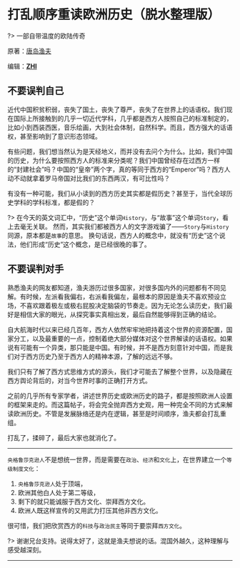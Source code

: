 # 打乱顺序重读欧洲历史（脱水整理版）

?> 一部自带温度的欧陆传奇

原著：[唐岛渔夫](https://www.tianya.cn/m/home.jsp?uid=119830443)

编辑：**[ZHI](https://github.com/scotox/)**

## 不要误判自己

近代中国积贫积弱，丧失了国土，丧失了尊严，丧失了在世界上的话语权。我们现在国际上所接触到的几乎一切近代学科，几乎都是西方人按照自己的标准制定的，比如小到西装西医，音乐绘画，大到社会体制，自然科学。而且，西方强大的话语权，甚至影响到了意识形态领域。

有些问题，我们想当然认为是天经地义，而并没有去问个为什么。比如，我们中国的历史，为什么要按照西方人的标准来分类呢？我们中国曾经存在过西方一样的“封建社会”吗？中国的“皇帝”两个字，真的等同于西方的“Emperor”吗？西方人动不动就拿着罗马帝国对比我们的东西两汉，有可比性吗？

有没有一种可能，我们从小读到的西方历史其实都是假历史？甚至于，当代全球历史学科的学科标准，都是假的？

?> 在今天的英文词汇中，“历史”这个单词`History`，与“故事”这个单词`Story`，看上去毫无关联。
然而，其实我们都被西方人的文字游戏骗了——`Story`与`History`同源，原本都是`故事`的意思。
换句话说，西方人的概念中，就没有“历史”这个说法，他们形成“历史”这个概念，是已经很晚的事了。

## 不要误判对手

熟悉渔夫的网友都知道，渔夫游历过很多国家，对很多国内外的问题都有不同见解。有时候，左派看我偏右，右派看我偏左，最根本的原因是渔夫不喜欢预设立场，不喜欢跟着极左或极右屁股决定脑袋的节奏走。因为无论怎么读历史，我们最好是相信大家的眼光，从探究事实真相出发，最后自然能够得到正确的结论。

自大航海时代以来已经几百年，西方人依然牢牢地把持着这个世界的资源配置，国家分工，以及最重要的一点，控制着绝大部分媒体对这个世界解读的话语权。如果说有可能有一个异类，那只能是中国。有时候，并不是西方刻意针对中国，而是我们对于西方历史乃至于西方人的精神本源，了解的远远不够。

我们只有了解了西方式思维方式的源头，我们才可能去了解整个世界，以及隐藏在西方舆论背后的，对当今世界时事的正确打开方式。

之前的几乎所有专家学者，讲述世界历史或欧洲历史的路子，都是按照欧洲人设置的框架来走的。而这篇帖子，将会完全抛弃西方史观，用一种完全不同的方式来解读欧洲历史。不管是发展脉络还是内在逻辑，甚至是时间顺序，渔夫都会打乱重组。

打乱了，揉碎了，最后大家也就消化了。

---

`央格鲁莎克逊人`不是想统一世界，而是需要在`政治`、`经济`和`文化`上，在世界建立一个`等级制度文化`：

1. `央格鲁莎克逊人`处于顶端，
1. 欧洲其他白人处于第二等级，
1. 剩下的就只能诚服于西方文化、崇拜西方文化。
1. 欧洲人既这样宣传的又用武力打压其他非西方文化。

很可惜，我们把欣赏西方的`科技`与`政治民主`等同于要崇拜`西方文化`。

?> 谢谢兄台支持。说得太好了，这就是渔夫想说的话。混国外越久，这种理解与感受越深刻。

---
